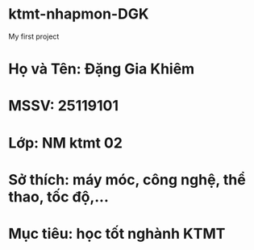 # ktmt-nhapmon-DGK
My first project
# Họ và Tên: Đặng Gia Khiêm
# MSSV: 25119101
# Lớp: NM ktmt 02
# Sở thích: máy móc, công nghệ, thể thao, tốc độ,...
# Mục tiêu: học tốt nghành KTMT